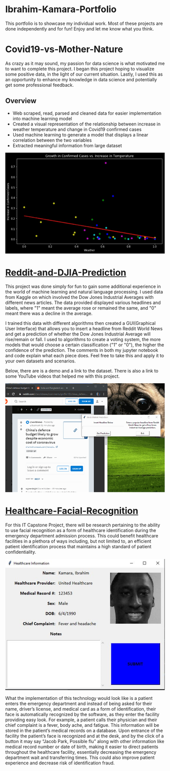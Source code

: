 # Ibrahim-Kamara-Portfolio
This portfolio is to showcase my individual work. Most of these projects are done independently and for fun! Enjoy and let me know what you think.

# Covid19-vs-Mother-Nature
As crazy as it may sound, my passion for data science is what motivated me to want to complete this project. I began this project hoping to visualize some positive data, in the light of our current situation. Lastly, I used this as an opportunity to enhance my knowledge in data science and potentially get some professional feedback.
## Overview
- Web scraped, read, parsed and cleaned data for easier implementation into machine learning model
- Created a visual representation of the relationship between increase in weather temperature and change in Covid19 confirmed cases
- Used machine learning to generate a model that displays a linear correlation between the two variables
- Extracted meaningful information from large dataset

![Visualization of Data](https://github.com/ibkamara0/Covid19-vs-Mother-Nature/blob/master/Data%20Visualization.jpg)

# [Reddit-and-DJIA-Prediction](https://github.com/ibkamara0/Reddit-and-DJIA-Prediction)
This project was done simply for fun to gain some additional experience in the world of machine learning and natural language processing. I used data from Kaggle on which involved the Dow Jones Industrial Averages with different news articles. The data provided displayed various headlines and labels, where "1" meant the average rose or remained the same, and "0" meant there was a decline in the average.

I trained this data with different algorithms then created a GUI(Graphical User Interface) that allows you to insert a headline from Reddit World News and get a prediction of whether the Dow Jones Industrial Average will rise/remain or fall. I used to algorithms to create a voting system, the more models that would choose a certain classification ("1" or "0"), the higher the confidence of the prediction. The comments in both my jupyter notebook and code explain what each piece does. Feel free to take this and apply it to your own datasets and scenarios.

Below, there are is a demo and a link to the dataset. There is also a link to some YouTube videos that helped me with this project.

![Demo](https://github.com/ibkamara0/Reddit-and-DJIA-Prediction/blob/master/prediction%20application.gif)

# [Healthcare-Facial-Recognition](https://github.com/ibkamara0/Healthcare-Facial-Recognition)

For this IT Capstone Project, there will be research pertaining to the ability to use facial recognition as a form of healthcare identification during the emergency department admission process. This could benefit healthcare facilities in a plethora of ways including, but not limited to, an efficient patient identification process that maintains a high standard of patient confidentiality.

![GUI](https://github.com/ibkamara0/Healthcare-Facial-Recognition/blob/master/healthcare%20gui.png)

What the implementation of this technology would look like is a patient enters the emergency department and instead of being asked for their name, driver’s license, and medical card as a form of identification, their face is automatically recognized by the software, as they enter the facility providing easy look. For example, a patient calls their physician and their chief complaint is a fever, body ache, and fatigue. This information will be stored in the patient’s medical records on a database. Upon entrance of the facility the patient’s face is recognized and at the desk,  and by the click of a button it may say “Jacob Park, Possible flu” along with other information like medical record number or date of birth, making it easier to direct patients throughout the healthcare facility, essentially decreasing the emergency department wait and transferring times. This could also improve patient experience and decrease risk of identification fraud. 

         
